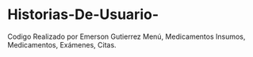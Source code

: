 # Historias-De-Usuario-
Codigo Realizado por Emerson Gutierrez Menú, Medicamentos Insumos, Medicamentos, Exámenes, Citas.
